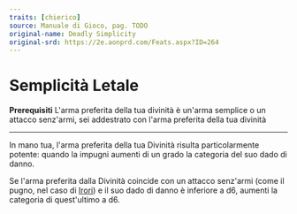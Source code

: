 ```yaml
---
traits: [chierico]
source: Manuale di Gioco, pag. TODO
original-name: Deadly Simplicity
original-srd: https://2e.aonprd.com/Feats.aspx?ID=264
---
```


# Semplicità Letale

**Prerequisiti** L'arma preferita della tua divinità è un'arma semplice o un
attacco senz'armi, sei addestrato con l'arma preferita della tua divinità

---

In mano tua, l'arma preferita della tua Divinità risulta particolarmente
potente: quando la impugni aumenti di un grado la categoria del suo dado di
danno.

Se l'arma preferita dalla Divinità coincide con un attacco senz'armi (come il
pugno, nel caso di [Irori](/divinita/irori)) e il suo dado di danno è inferiore
a d6, aumenti la categoria di quest'ultimo a d6.
